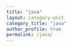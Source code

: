 ```yaml
---
title: "java"
layout: category-unit
category_title: "java"
author_profile: true
permalink: /java/
---
```

